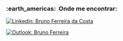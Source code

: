 <h3> :earth_americas: &nbsp;Onde me encontrar: </h3>

[![Linkedin: Bruno Ferreira da Costa](https://img.shields.io/badge/-brunoferreiradc-blue?style=flat-square&logo=Linkedin&logoColor=white&link=https://www.linkedin.com/in/brunoferreiradc/)](https://www.linkedin.com/in/brunoferreiradc/)

[![Outlook: Bruno Ferreira](https://img.shields.io/badge/-srbrunoferreira@outlook.com-006bed?style=flat-square&logo=Gmail&logoColor=white&link=mailto:srbrunoferreira@outlook.com)](mailto:srbrunoferreira@outlook.com)
